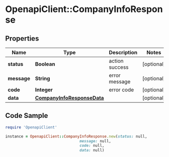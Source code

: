# OpenapiClient::CompanyInfoResponse

## Properties

Name | Type | Description | Notes
------------ | ------------- | ------------- | -------------
**status** | **Boolean** | action success | [optional] 
**message** | **String** | error message | [optional] 
**code** | **Integer** | error code | [optional] 
**data** | [**CompanyInfoResponseData**](CompanyInfoResponseData.md) |  | [optional] 

## Code Sample

```ruby
require 'OpenapiClient'

instance = OpenapiClient::CompanyInfoResponse.new(status: null,
                                 message: null,
                                 code: null,
                                 data: null)
```


